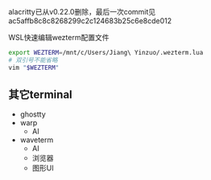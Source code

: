 alacritty已从v0.22.0删除，最后一次commit见 ac5affb8c8c8268299c2c124683b25c6e8cde012

WSL快速编辑wezterm配置文件
```bash
export WEZTERM=/mnt/c/Users/Jiang\ Yinzuo/.wezterm.lua
# 双引号不能省略
vim "$WEZTERM"
```

## 其它terminal

- ghostty
- warp
    - AI
- waveterm
    - AI
    - 浏览器
    - 图形UI
